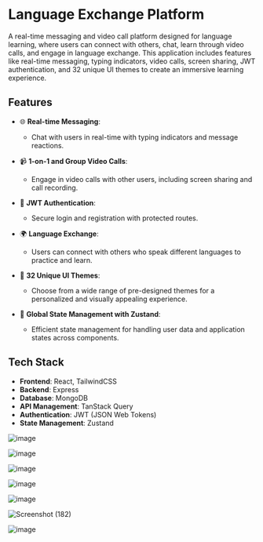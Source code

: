 # Language Exchange Platform

A real-time messaging and video call platform designed for language learning, where users can connect with others, chat, learn through video calls, and engage in language exchange. This application includes features like real-time messaging, typing indicators, video calls, screen sharing, JWT authentication, and 32 unique UI themes to create an immersive learning experience.

## Features

- 🌐 **Real-time Messaging**: 
  - Chat with users in real-time with typing indicators and message reactions.
  
- 📹 **1-on-1 and Group Video Calls**: 
  - Engage in video calls with other users, including screen sharing and call recording.
  
- 🔐 **JWT Authentication**: 
  - Secure login and registration with protected routes.

- 🌍 **Language Exchange**: 
  - Users can connect with others who speak different languages to practice and learn.

- 🎨 **32 Unique UI Themes**: 
  - Choose from a wide range of pre-designed themes for a personalized and visually appealing experience.

- 🧠 **Global State Management with Zustand**: 
  - Efficient state management for handling user data and application states across components.

## Tech Stack

- **Frontend**: React, TailwindCSS
- **Backend**: Express
- **Database**: MongoDB
- **API Management**: TanStack Query
- **Authentication**: JWT (JSON Web Tokens)
- **State Management**: Zustand

![image](https://github.com/user-attachments/assets/b4fd608b-0d14-4df7-b977-ff9e3a2f8280)

![image](https://github.com/user-attachments/assets/277d2c17-657f-42ba-88b9-8416b79eb80b)

![image](https://github.com/user-attachments/assets/529dbc7d-96db-4134-b336-2255abc58bf0)

![image](https://github.com/user-attachments/assets/dd5591c4-1aa2-4df2-b6da-2dd982be152d)

![image](https://github.com/user-attachments/assets/6b0bb06e-2670-4726-9ebe-5e89887b68d8)

![Screenshot (182)](https://github.com/user-attachments/assets/3355e933-32f8-4a5d-9afb-74d30d68c64f)

![image](https://github.com/user-attachments/assets/637afafe-eceb-4ed4-a743-2df827d6f734)
